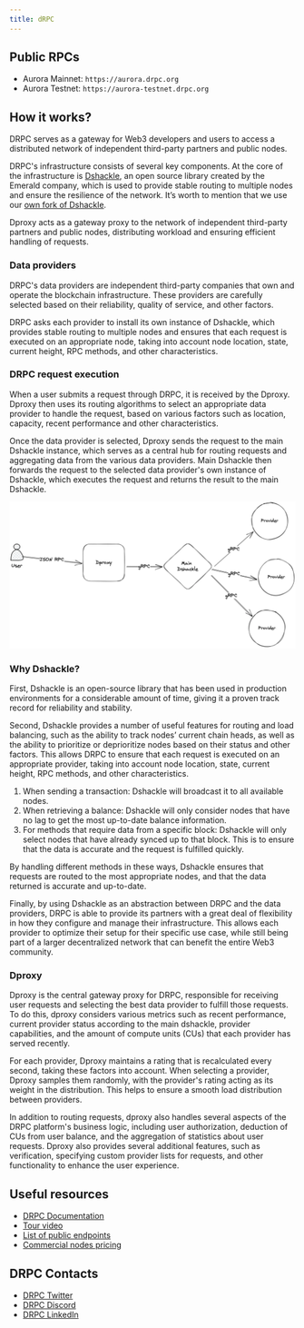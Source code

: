 ```yaml
---
title: dRPC
---
```


## Public RPCs

- Aurora Mainnet: `https://aurora.drpc.org`
- Aurora Testnet: `https://aurora-testnet.drpc.org`

## How it works?

DRPC serves as a gateway for Web3 developers and users to access a distributed network of independent third-party partners and public nodes.

DRPC's infrastructure consists of several key components. At the core of the infrastructure is [Dshackle](https://github.com/emeraldpay/dshackle), an open source library created by the Emerald company, which is used to provide stable routing to multiple nodes and ensure the resilience of the network. It’s worth to mention that we use our [own fork of Dshackle](https://github.com/p2p-org/dshackle).

Dproxy acts as a gateway proxy to the network of independent third-party partners and public nodes, distributing workload and ensuring efficient handling of requests.

### Data providers

DRPC's data providers are independent third-party companies that own and operate the blockchain infrastructure. These providers are carefully selected based on their reliability, quality of service, and other factors.

DRPC asks each provider to install its own instance of Dshackle, which provides stable routing to multiple nodes and ensures that each request is executed on an appropriate node, taking into account node location, state, current height, RPC methods, and other characteristics.

### DRPC request execution

When a user submits a request through DRPC, it is received by the Dproxy. Dproxy then uses its routing algorithms to select an appropriate data provider to handle the request, based on various factors such as location, capacity, recent performance and other characteristics.

Once the data provider is selected, Dproxy sends the request to the main Dshackle instance, which serves as a central hub for routing requests and aggregating data from the various data providers. Main Dshackle then forwards the request to the selected data provider's own instance of Dshackle, which executes the request and returns the result to the main Dshackle.

![drpc_proxy](/img/drpc-proxy.png)

### Why Dshackle?

First, Dshackle is an open-source library that has been used in production environments for a considerable amount of time, giving it a proven track record for reliability and stability.

Second, Dshackle provides a number of useful features for routing and load balancing, such as the ability to track nodes’ current chain heads, as well as the ability to prioritize or deprioritize nodes based on their status and other factors. This allows DRPC to ensure that each request is executed on an appropriate provider, taking into account node location, state, current height, RPC methods, and other characteristics.

1. When sending a transaction: Dshackle will broadcast it to all available nodes.
2. When retrieving a balance: Dshackle will only consider nodes that have no lag to get the most up-to-date balance information.
3. For methods that require data from a specific block: Dshackle will only select nodes that have already synced up to that block. This is to ensure that the data is accurate and the request is fulfilled quickly.

By handling different methods in these ways, Dshackle ensures that requests are routed to the most appropriate nodes, and that the data returned is accurate and up-to-date.

Finally, by using Dshackle as an abstraction between DRPC and the data providers, DRPC is able to provide its partners with a great deal of flexibility in how they configure and manage their infrastructure. This allows each provider to optimize their setup for their specific use case, while still being part of a larger decentralized network that can benefit the entire Web3 community.

### Dproxy

Dproxy is the central gateway proxy for DRPC, responsible for receiving user requests and selecting the best data provider to fulfill those requests. To do this, dproxy considers various metrics such as recent performance, current provider status according to the main dshackle, provider capabilities, and the amount of compute units (CUs) that each provider has served recently.

For each provider, Dproxy maintains a rating that is recalculated every second, taking these factors into account. When selecting a provider, Dproxy samples them randomly, with the provider's rating acting as its weight in the distribution. This helps to ensure a smooth load distribution between providers.

In addition to routing requests, dproxy also handles several aspects of the DRPC platform's business logic, including user authorization, deduction of CUs from user balance, and the aggregation of statistics about user requests. Dproxy also provides several additional features, such as verification, specifying custom provider lists for requests, and other functionality to enhance the user experience.

## Useful resources

- [DRPC Documentation](https://drpc.org/docs)
- [Tour video](https://youtu.be/AFB9eMukNTw?si=SwyuSx9ywIUl-dQh)
- [List of public endpoints](https://drpc.org/public-endpoints)
- [Commercial nodes pricing](https://drpc.org/pricing)

## DRPC Contacts

- [DRPC Twitter](https://twitter.com/drpcorg)
- [DRPC Discord](https://drpc.org/discord)
- [DRPC LinkedIn](https://www.linkedin.com/company/drpc-org)
